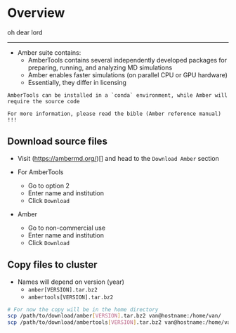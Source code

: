 # Overview

oh dear lord

---

- Amber suite contains:
    - AmberTools contains several independently developed packages for preparing, running, and analyzing MD simulations
    - Amber enables faster simulations (on parallel CPU or GPU hardware)
    - Essentially, they differ in licensing

```{note}
AmberTools can be installed in a `conda` environment, while Amber will require the source code

For more information, please read the bible (Amber reference manual) !!!
```

## Download source files
- Visit (https://ambermd.org/)[] and head to the `Download Amber` section
- For AmberTools
    - Go to option 2 
    - Enter name and institution
    - Click `Download`

- Amber
    - Go to non-commercial use
    - Enter name and institution
    - Click `Download`

## Copy files to cluster 

- Names will depend on version (year)
    - `amber[VERSION].tar.bz2`
    - `ambertools[VERSION].tar.bz2`

```bash
# For now the copy will be in the home directory
scp /path/to/download/amber[VERSION].tar.bz2 van@hostname:/home/van/          
scp /path/to/download/ambertools[VERSION].tar.bz2 van@hostname:/home/van/
```

